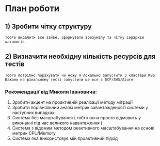 # План роботи

## 1) Зробити чітку структуру
    Тобто видалити все зайве, сформувати зрозумілу та чітку іерархію каталогів

## 2) Визначити необхідну кількість ресурсів для тестів
    Тобто потрібно порахувати чи можу я локально запустити 3 кластери K8S
    Бажано на фінальному тесті запустити це все в GCP/AWS/Azure

 
### Рекомендації від Миколи Івановича:
1) Зробити акцент на проактивній реалізації методу міграції
2) Зробити порівняльний аналіз метрик завантажденості системи у наступних випадках:
3) Система без масштабування ( тобто вона просто відмовить у виконанні під час великого навантаження )
4) Система з відомим методом реактивного масштабування на основі метрик CPU/Memory
5) Система яка використовує мій проактивний підхід


